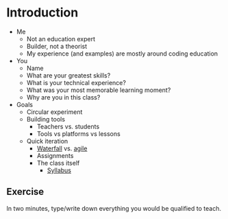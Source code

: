 # Introduction

* Me
    * Not an education expert
    * Builder, not a theorist
    * My experience (and examples) are mostly around coding education
* You
    * Name
    * What are your greatest skills?
    * What is your technical experience?
    * What was your most memorable learning moment?
    * Why are you in this class?
* Goals
    * Circular experiment
    * Building tools
        * Teachers vs. students
        * Tools vs platforms vs lessons
    * Quick iteration
        * [Waterfall](https://en.wikipedia.org/wiki/Waterfall_model) vs. [agile](https://en.wikipedia.org/wiki/Agile_software_development)
        * Assignments
        * The class itself
            * [Syllabus](../outline.md)

## Exercise

In two minutes, type/write down everything you would be qualified to teach.
